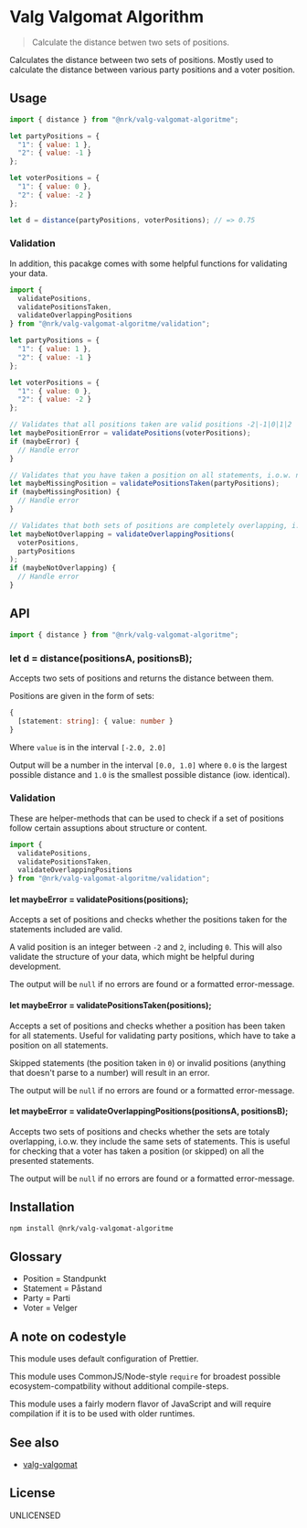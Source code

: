 # Valg Valgomat Algorithm

> Calculate the distance betwen two sets of positions.

Calculates the distance between two sets of positions. Mostly used to calculate the distance between various party positions and a voter position.

## Usage

```js
import { distance } from "@nrk/valg-valgomat-algoritme";

let partyPositions = {
  "1": { value: 1 },
  "2": { value: -1 }
};

let voterPositions = {
  "1": { value: 0 },
  "2": { value: -2 }
};

let d = distance(partyPositions, voterPositions); // => 0.75
```

### Validation

In addition, this pacakge comes with some helpful functions for validating your data.

```js
import {
  validatePositions,
  validatePositionsTaken,
  validateOverlappingPositions
} from "@nrk/valg-valgomat-algoritme/validation";

let partyPositions = {
  "1": { value: 1 },
  "2": { value: -1 }
};

let voterPositions = {
  "1": { value: 0 },
  "2": { value: -2 }
};

// Validates that all positions taken are valid positions -2|-1|0|1|2
let maybePositionError = validatePositions(voterPositions);
if (maybeError) {
  // Handle error
}

// Validates that you have taken a position on all statements, i.o.w. no 0s or invalid values
let maybeMissingPosition = validatePositionsTaken(partyPositions);
if (maybeMissingPosition) {
  // Handle error
}

// Validates that both sets of positions are completely overlapping, i.o.w. both sets contains the same set of statements.
let maybeNotOverlapping = validateOverlappingPositions(
  voterPositions,
  partyPositions
);
if (maybeNotOverlapping) {
  // Handle error
}
```

## API

```js
import { distance } from "@nrk/valg-valgomat-algoritme";
```

### let d = distance(positionsA, positionsB);

Accepts two sets of positions and returns the distance between them.

Positions are given in the form of sets:

```ts
{
  [statement: string]: { value: number }
}
```

Where `value` is in the interval `[-2.0, 2.0]`

Output will be a number in the interval `[0.0, 1.0]` where `0.0` is the largest possible distance and `1.0` is the smallest possible distance (iow. identical).

### Validation

These are helper-methods that can be used to check if a set of positions follow certain assuptions about structure or content.

```js
import {
  validatePositions,
  validatePositionsTaken,
  validateOverlappingPositions
} from "@nrk/valg-valgomat-algoritme/validation";
```

#### let maybeError = validatePositions(positions);

Accepts a set of positions and checks whether the positions taken for the statements included are valid.

A valid position is an integer between `-2` and `2`, including `0`. This will also validate the structure of your data, which might be helpful during development.

The output will be `null` if no errors are found or a formatted error-message.

#### let maybeError = validatePositionsTaken(positions);

Accepts a set of positions and checks whether a position has been taken for all statements. Useful for validating party positions, which have to take a position on all statements.

Skipped statements (the position taken in `0`) or invalid positions (anything that doesn't parse to a number) will result in an error.

The output will be `null` if no errors are found or a formatted error-message.

#### let maybeError = validateOverlappingPositions(positionsA, positionsB);

Accepts two sets of positions and checks whether the sets are totaly overlapping, i.o.w. they include the same sets of statements. This is useful for checking that a voter has taken a position (or skipped) on all the presented statements.

The output will be `null` if no errors are found or a formatted error-message.

## Installation

```sh
npm install @nrk/valg-valgomat-algoritme
```

## Glossary

- Position = Standpunkt
- Statement = Påstand
- Party = Parti
- Voter = Velger

## A note on codestyle

This module uses default configuration of Prettier.

This module uses CommonJS/Node-style `require` for broadest possible ecosystem-compatbility without additional compile-steps.

This module uses a fairly modern flavor of JavaScript and will require compilation if it is to be used with older runtimes.

## See also

- [valg-valgomat](https://github.com/nrkno/valg-valgomat)

## License

UNLICENSED
